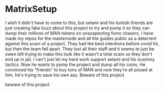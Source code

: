 # MatrixSetup
I wish it didn't have to come to this, but selami and his turkish friends are just creating fake buzz about this project to try and pump it so they can dump their millions of MAN tokens on unsuspecting fomo chasers. I have made my repos for the masternode and all the guides public as a deterrent against this scam of a project. They had the best intentions before covid hit, but then the team fell apart. They lost all their staff and it seems to just be owen left trying to make this look like it wasn't a total scam so they don't end up in jail.
I can't just let my hard work support selami and his scammy tactics.
Now he wants to pump the project and dump all his coins. He convinced his "friends" to buy tons of MAN and now they're all pissed at him. he's trying to save his own ass. Beware of this project

beware of this project

